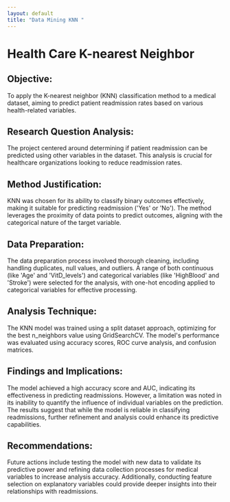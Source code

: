 ```yaml
---
layout: default
title: "Data Mining KNN "
---
```


# Health Care K-nearest Neighbor

## Objective:

To apply the K-nearest neighbor (KNN) classification method to a medical dataset, aiming to predict patient readmission rates based on various health-related variables.

## Research Question Analysis:

The project centered around determining if patient readmission can be predicted using other variables in the dataset. This analysis is crucial for healthcare organizations looking to reduce readmission rates.

## Method Justification:

KNN was chosen for its ability to classify binary outcomes effectively, making it suitable for predicting readmission ('Yes' or 'No'). The method leverages the proximity of data points to predict outcomes, aligning with the categorical nature of the target variable.

## Data Preparation:

The data preparation process involved thorough cleaning, including handling duplicates, null values, and outliers. A range of both continuous (like 'Age' and 'VitD_levels') and categorical variables (like 'HighBlood' and 'Stroke') were selected for the analysis, with one-hot encoding applied to categorical variables for effective processing.

## Analysis Technique:

The KNN model was trained using a split dataset approach, optimizing for the best n_neighbors value using GridSearchCV. The model's performance was evaluated using accuracy scores, ROC curve analysis, and confusion matrices.

## Findings and Implications:

The model achieved a high accuracy score and AUC, indicating its effectiveness in predicting readmissions. However, a limitation was noted in its inability to quantify the influence of individual variables on the prediction. The results suggest that while the model is reliable in classifying readmissions, further refinement and analysis could enhance its predictive capabilities.

## Recommendations:

Future actions include testing the model with new data to validate its predictive power and refining data collection processes for medical variables to increase analysis accuracy. Additionally, conducting feature selection on explanatory variables could provide deeper insights into their relationships with readmissions.
